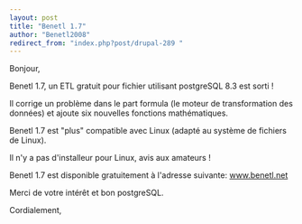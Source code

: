 ```yaml
---
layout: post
title: "Benetl 1.7"
author: "Benetl2008"
redirect_from: "index.php?post/drupal-289 "
---
```



<p></p>

<!--more-->


Bonjour,

Benetl 1.7, un ETL gratuit pour fichier utilisant postgreSQL 8.3 est sorti !

Il corrige un problème dans le part formula (le moteur de transformation des données) et ajoute six nouvelles fonctions mathématiques.

Benetl 1.7 est "plus" compatible avec Linux (adapté au système de fichiers de Linux).

Il n'y a pas d'installeur pour Linux, avis aux amateurs !

Benetl 1.7 est disponible gratuitement à l'adresse suivante: www.benetl.net

Merci de votre intérêt et bon postgreSQL.

Cordialement,